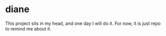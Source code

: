# diane

This project sits in my head, and one day I will do it. For now, it is just repo to remind me about it.
